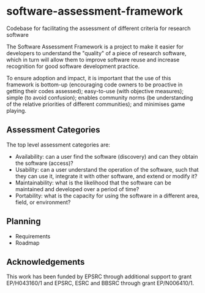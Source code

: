 # software-assessment-framework
Codebase for facilitating the assessment of different criteria for research software

The Software Assessment Framework is a project to make it easier for developers 
to understand the "quality" of a piece of research software, which in turn will allow them to
improve software reuse and increase recognition for good software development practice.

To ensure adoption and impact, it is important that the use of this framework 
is bottom-up (encouraging code owners to be proactive in getting their codes assessed); 
easy-to-use (with objective measures); 
simple (to avoid confusion); 
enables community norms (be understanding of the relative priorities of different communities); 
and minimises game playing.

## Assessment Categories

The top level assessment categories are:
  * Availability: can a user find the software (discovery) and can they obtain the software (access)?
  * Usability: can a user understand the operation of the software, such that they can use it, integrate it with other software, and extend or modify it?
  * Maintainability: what is the likelihood that the software can be maintained and developed over a period of time?
  * Portability: what is the capacity for using the software in a different area, field, or environment?

## Planning

* Requirements
* Roadmap

## Acknowledgements

This work has been funded by EPSRC through additional support to grant EP/H043160/1 and EPSRC, ESRC and BBSRC through grant EP/N006410/1.
